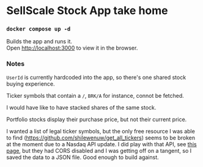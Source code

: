 # SellScale Stock App take home

### `docker compose up -d`

Builds the app and runs it.\
Open [http://localhost:3000](http://localhost:3000) to view it in the browser.

### Notes

`UserId` is currently hardcoded into the app, so there's one shared stock buying experience.

Ticker symbols that contain a `/`, `BRK/A` for instance, connot be fetched.

I would have like to have stacked shares of the same stock.

Portfolio stocks display their purchase price, but not their current price.

I wanted a list of legal ticker symbols, but the only free resource I was able to find (https://github.com/shilewenuw/get_all_tickers) seems to be broken at the moment due to a Nasdaq API update. I did play with that API, see [this page](https://api.nasdaq.com/api/screener/stocks), but they had CORS disabled and I was getting off on a tangent, so I saved the data to a JSON file. Good enough to build against.
